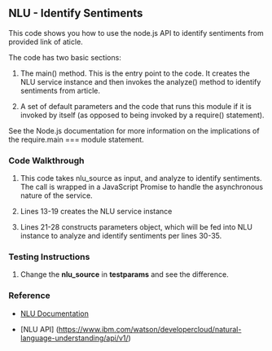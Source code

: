 ## NLU - Identify Sentiments

This code shows you how to use the node.js API to identify sentiments from provided link of aticle.  

The code has two basic sections:

1. The main() method. This is the entry point to the code. It creates the NLU service instance and then invokes the analyze() method to identify sentiments from article.

2. A set of default parameters and the code that runs this module if it is invoked by itself (as opposed to being invoked by a require() statement).

See the Node.js documentation for more information on the implications of the require.main === module statement.

### Code Walkthrough
1. This code takes nlu_source as input, and analyze to identify sentiments. The call is wrapped in a JavaScript Promise to handle the asynchronous nature of the service.

2. Lines 13-19 creates the NLU service instance

3. Lines 21-28 constructs parameters object, which will be fed into NLU instance to analyze and identify sentiments per lines 30-35.

### Testing Instructions
1. Change the **nlu_source** in **testparams** and see the difference.


### Reference
* [NLU Documentation](https://console.bluemix.net/docs/services/natural-language-understanding/getting-started.html#getting-started-tutorial)

* [NLU API] (https://www.ibm.com/watson/developercloud/natural-language-understanding/api/v1/)